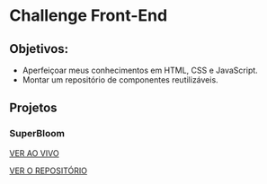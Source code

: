 # Challenge Front-End

## Objetivos:

- Aperfeiçoar meus conhecimentos em HTML, CSS e JavaScript.
- Montar um repositório de componentes reutilizáveis.

## Projetos
### SuperBloom
[VER AO VIVO](https://vict0r-guilherme.github.io/SuperBloom/)

[VER O REPOSITÓRIO](https://github.com/Vict0r-Guilherme/SuperBloom)
